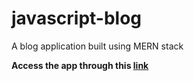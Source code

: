 # javascript-blog
 A blog application built using MERN stack

<b>Access the app through this <a href="https://inspiring-shannon-9472b5.netlify.app/">link</a></b>
